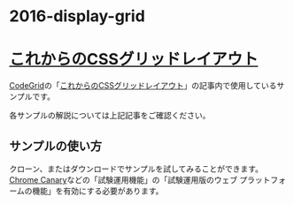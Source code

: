 2016-display-grid
==========

# [これからのCSSグリッドレイアウト](https://app.codegrid.net/series/2016-display-grid)

[CodeGrid](http://www.codegrid.net/)の「[これからのCSSグリッドレイアウト](https://app.codegrid.net/series/2016-display-grid)」の記事内で使用しているサンプルです。

各サンプルの解説については上記記事をご確認ください。

## サンプルの使い方

クローン、またはダウンロードでサンプルを試してみることができます。[Chrome Canary](https://www.google.co.jp/chrome/browser/canary.html)などの「試験運用機能」の「試験運用版のウェブ プラットフォームの機能」を有効にする必要があります。